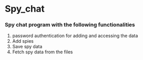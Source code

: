 # Spy_chat

### Spy chat program with the following functionalities
1. password authentication for adding and accessing the data
2. Add spies
3. Save spy data
4. Fetch spy data from the files

